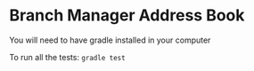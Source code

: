 Branch Manager Address Book
===========================
You will need to have gradle installed in your computer

To run all the tests: `gradle test`